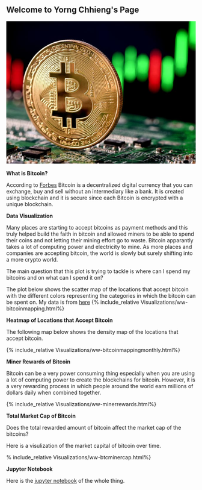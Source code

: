 ## Welcome to Yorng Chhieng's Page
![](Image/aa.jpeg)

**What is Bitcoin?**

According to [Forbes](https://www.forbes.com/advisor/investing/what-is-bitcoin/) Bitcoin is a decentralized digital currency that you can exchange, buy and sell without an intermediary like a bank. It is created using blockchain and it is secure since each Bitcoin is encrypted with a unique blockchain.

**Data Visualization**

Many places are starting to accept bitcoins as payment methods and this truly helped build the faith in bitcoin and allowed miners to be able to spend their coins and not letting their mining effort go to waste. Bitcoin apparantly takes a lot of computing power and electricity to mine. As more places and companies are accepting bitcoin, the world is slowly but surely shifting into a more crypto world. 

The main question that this plot is trying to tackle is where can I spend my bitcoins and on what can I spend it on?


The plot below shows the scatter map of the locations that accept bitcoin with the different colors representing the categories in which the bitcoin can be spent on.
My data is from [here](datadescription.md)
{% include_relative Visualizations/ww-bitcoinmapping.html%}


**Heatmap of Locations that Accept Bitcoin**

The following map below shows the density map of the locations that accept bitcoin.

{% include_relative Visualizations/ww-bitcoinmappingmonthly.html%}

**Miner Rewards of Bitcoin**

Bitcoin can be a very power consuming thing especially when you are using a lot of computing power to create the blockchains for bitcoin. However, it is a very rewarding process in which people around the world earn millions of dollars daily when combined together.

{% include_relative Visualizations/ww-minerrewards.html%}

**Total Market Cap of Bitcoin**

Does the total rewarded amount of bitcoin affect the market cap of the bitcoins?

Here is a visulization of the market capital of bitcoin over time.

% include_relative Visualizations/ww-btcminercap.html%}

**Jupyter Notebook**

Here is the [jupyter notebook](Bitcoin.ipynb) of the whole thing.


